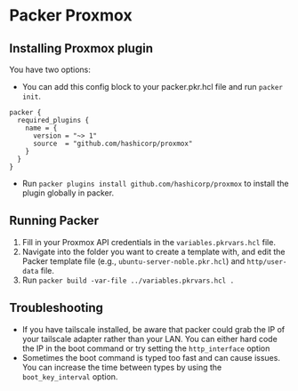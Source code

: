 # Packer Proxmox

## Installing Proxmox plugin

You have two options:

- You can add this config block to your packer.pkr.hcl file and run `packer init`.

```hcl
packer {
  required_plugins {
    name = {
      version = "~> 1"
      source  = "github.com/hashicorp/proxmox"
    }
  }
}
```

- Run `packer plugins install github.com/hashicorp/proxmox` to install the plugin globally in packer.

## Running Packer

1. Fill in your Proxmox API credentials in the `variables.pkrvars.hcl` file.
2. Navigate into the folder you want to create a template with, and edit the Packer template file (e.g., `ubuntu-server-noble.pkr.hcl`) and `http/user-data` file.
3. Run `packer build -var-file ../variables.pkrvars.hcl .`

## Troubleshooting

- If you have tailscale installed, be aware that packer could grab the IP of your tailscale adapter rather than your LAN. You can either hard code the IP in the boot command or try setting the `http_interface` option
- Sometimes the boot command is typed too fast and can cause issues. You can increase the time between types by using the `boot_key_interval` option.
